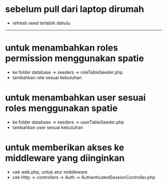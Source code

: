 

# sebelum pull dari laptop dirumah 
- refresh seed terlebih dahulu


---------------------------------------------------------------------
# untuk menambahkan roles permission menggunakan spatie
- ke folder database -> seeders -> roleTableSeeder.php
- tambahkan role sesuai kebutuhan

# untuk menambahkan user sesuai roles menggunakan spatie
- ke folder database -> seeders -> userTableSeeder.php
- tambahkan user sesuai kebutuhan

# untuk memberikan akses ke middleware yang diinginkan
- cek web.php, untuk atur middleware
- cek Http -> controllers -> Auth -> AuthenticatedSessionController.php

